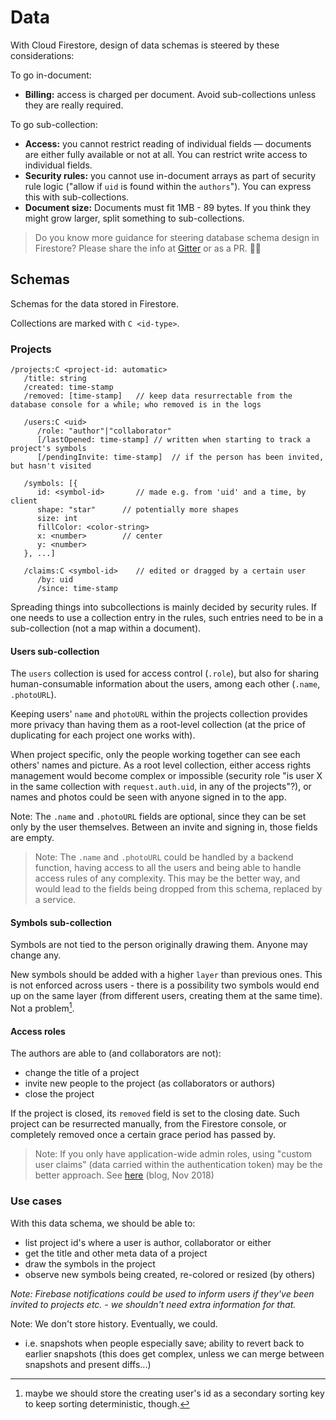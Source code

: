 # Data

With Cloud Firestore, design of data schemas is steered by these considerations:

To go in-document:

- **Billing:** access is charged per document. Avoid sub-collections unless they are really required.

To go sub-collection:

- **Access:** you cannot restrict reading of individual fields &mdash; documents are either fully available or not at all. You can restrict write access to individual fields.
- **Security rules:** you cannot use in-document arrays as part of security rule logic ("allow if `uid` is found within the `authors`"). You can express this with sub-collections.
- **Document size:** Documents must fit 1MB - 89 bytes. If you think they might grow larger, split something to sub-collections.

>Do you know more guidance for steering database schema design in Firestore? Please share the info at [Gitter](https://gitter.im/akauppi/GroundLevel-firebase-web) or as a PR. 📝🙂

## Schemas

Schemas for the data stored in Firestore.

Collections are marked with `C <id-type>`.

### Projects

```
/projects:C <project-id: automatic>
   /title: string
   /created: time-stamp
   /removed: [time-stamp] 	// keep data resurrectable from the database console for a while; who removed is in the logs

   /users:C <uid>
      /role: "author"|"collaborator"
      [/lastOpened: time-stamp]	// written when starting to track a project's symbols
      [/pendingInvite: time-stamp]	// if the person has been invited, but hasn't visited

   /symbols: [{
      id: <symbol-id>		// made e.g. from 'uid' and a time, by client
      shape: "star"      // potentially more shapes
      size: int
      fillColor: <color-string>
      x: <number>        // center
      y: <number>
   }, ...]
      
   /claims:C <symbol-id>    // edited or dragged by a certain user
      /by: uid
      /since: time-stamp
```

Spreading things into subcollections is mainly decided by security rules. If one needs to use a collection entry in the rules, such entries need to be in a sub-collection (not a map within a document).


#### Users sub-collection

The `users` collection is used for access control (`.role`), but also for sharing human-consumable information about the users, among each other (`.name`, `.photoURL`).

Keeping users' `name` and `photoURL` within the projects collection provides more privacy than having them as a root-level collection (at the price of duplicating for each project one works with). 

When project specific, only the people working together can see each others' names and picture. As a root level collection, either access rights management would become complex or impossible (security role "is user X in the same collection with `request.auth.uid`, in any of the projects"?), or names and photos could be seen with anyone signed in to the app.

Note: The `.name` and `.photoURL` fields are optional, since they can be set only by the user themselves. Between an invite and signing in, those fields are empty. 

>Note: The `.name` and `.photoURL` could be handled by a backend function, having access to all the users and being able to handle access rules of any complexity. This may be the better way, and would lead to the fields being dropped from this schema, replaced by a service.

#### Symbols sub-collection

Symbols are not tied to the person originally drawing them. Anyone may change any.

New symbols should be added with a higher `layer` than previous ones. This is not enforced across users - there is a possibility two symbols would end up on the same layer (from different users, creating them at the same time). Not a problem[^1].

[^1]: maybe we should store the creating user's id as a secondary sorting key to keep sorting deterministic, though.


#### Access roles

The authors are able to (and collaborators are not):

- change the title of a project
- invite new people to the project (as collaborators or authors)
- close the project

If the project is closed, its `removed` field is set to the closing date. Such project can be resurrected manually, from the Firestore console, or completely removed once a certain grace period has passed by.

>Note: If you only have application-wide admin roles, using "custom user claims" (data carried within the authentication token) may be the better approach. See [here](https://medium.com/@gaute.meek/firestore-and-security-1d77812715c1) (blog, Nov 2018)

<!-- REMOVE
## Access rules

### Projects collection

This is visible for anyone signed in, and listed in `.collaborators`. <sup>★</sup>

|field|access|
|---|---|
|`title`|write: if author|
|`created`|create: if original creation; write: none|
|`authors`|write: if author|
|`collaborators`|write: if author|
|`lastUsed.<my-uid>`|write: if the current user's field|

>tbd. Let's see if `.lastUsed` can be a an object, or whether it deserves to be a collection of its own.

*★ In Firestore, we cannot do access rules based on multiple fields. We cannot state "anyone in `.authors` or `.collaborators`, but including all people in authors also as collaborators solves this.*
-->

### Use cases

With this data schema, we should be able to:

- list project id's where a user is author, collaborator or either
- get the title and other meta data of a project
- draw the symbols in the project
- observe new symbols being created, re-colored or resized (by others)


*Note: Firebase notifications could be used to inform users if they've been invited to projects etc. - we shouldn't need extra information for that.*


Note: We don't store history. Eventually, we could.

- i.e. snapshots when people especially save; ability to revert back to earlier snapshots (this does get complex, unless we can merge between snapshots and present diffs...)


<!-- tbd.
## Settings

User-specific settings are to be stored in this collection.

```
/settings:C <uid>
```

tbd.

- colors assigned to other users (same color would identify them in all projects)

-->